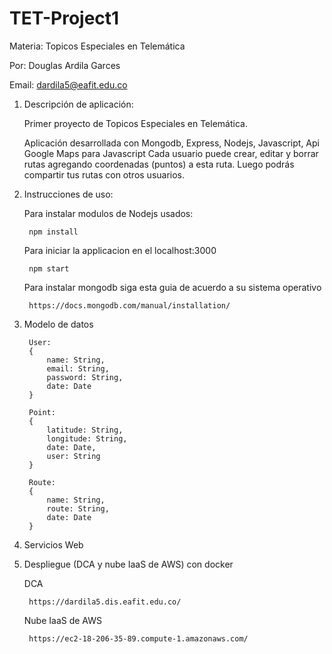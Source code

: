 # TET-Project1
Materia: Topicos Especiales en Telemática

Por: Douglas Ardila Garces

Email: dardila5@eafit.edu.co

1. Descripción de aplicación:

    Primer proyecto de Topicos Especiales en Telemática. 
    
    Aplicación desarrollada con Mongodb, Express, Nodejs, Javascript, Api Google Maps para Javascript
    Cada usuario puede crear, editar y borrar rutas agregando coordenadas (puntos) a esta ruta. Luego podrás compartir tus rutas con otros usuarios.
    
2. Instrucciones de uso:
    
    Para instalar modulos de Nodejs usados:
    
        npm install
    Para iniciar la applicacion en el localhost:3000
    
        npm start
    Para instalar mongodb siga esta guia de acuerdo a su sistema operativo
    
        https://docs.mongodb.com/manual/installation/
    
3. Modelo de datos
    
        User:
        {
            name: String,
            email: String,
            password: String,
            date: Date
        }

        Point:
        {
            latitude: String,
            longitude: String,
            date: Date,
            user: String
        }

        Route:
        {
            name: String,
            route: String,
            date: Date
        }

4. Servicios Web
    

5. Despliegue (DCA y nube IaaS de AWS) con docker
    
    DCA
        
        https://dardila5.dis.eafit.edu.co/
    Nube IaaS de AWS
        
        https://ec2-18-206-35-89.compute-1.amazonaws.com/ 
        
